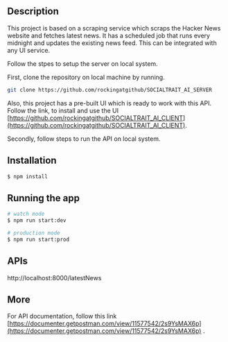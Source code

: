 ## Description

This project is based on a scraping service which scraps the Hacker News website and fetches latest news. It has a scheduled job that runs every midnight and updates the existing news feed. This can be integrated with any UI service.

Follow the stpes to setup the server on local system.

First, clone the repository on local machine by running.
```bash
git clone https://github.com/rockingatgithub/SOCIALTRAIT_AI_SERVER
```

Also, this project has a pre-built UI which is ready to work with this API. Follow the link, to install and use the UI [https://github.com/rockingatgithub/SOCIALTRAIT_AI_CLIENT](https://github.com/rockingatgithub/SOCIALTRAIT_AI_CLIENT).

Secondly, follow steps to run the API on local system.

## Installation

```bash
$ npm install
```

## Running the app

```bash
# watch mode
$ npm run start:dev

# production mode
$ npm run start:prod
```

## APIs
http://localhost:8000/latestNews

## More
For API documentation, follow this link [https://documenter.getpostman.com/view/11577542/2s9YsMAX6p](https://documenter.getpostman.com/view/11577542/2s9YsMAX6p) .